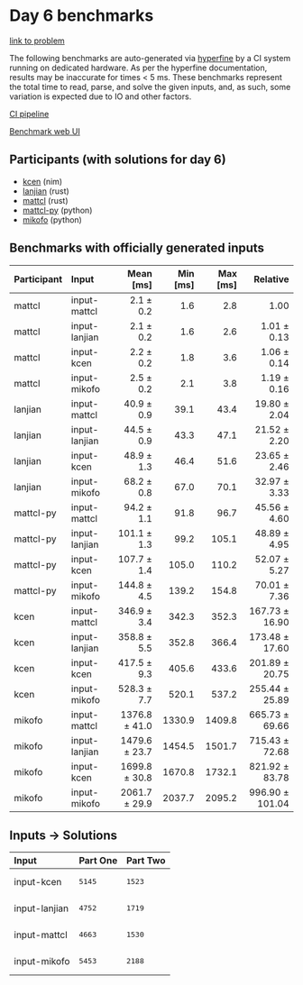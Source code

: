 # Day 6 benchmarks

[link to problem](https://adventofcode.com/2024/day/6)

The following benchmarks are auto-generated via
[hyperfine](https://github.com/sharkdp/hyperfine) by a CI system running on
dedicated hardware. As per the hyperfine documentation, results may be
inaccurate for times < 5 ms. These benchmarks represent the total time to read,
parse, and solve the given inputs, and, as such, some variation is expected due
to IO and other factors.

[CI pipeline](http://ci.papercode.net:8080/teams/main/pipelines/aoc2024)

[Benchmark web UI](https://aoc.ancalagon.black)


## Participants (with solutions for day 6)

- [kcen](https://github.com/kcen/aoc2024) (nim)
- [lanjian](https://github.com/lanjian/aoc-2024) (rust)
- [mattcl](https://github.com/mattcl/aoc2024) (rust)
- [mattcl-py](https://github.com/mattcl/aoc2024-py) (python)
- [mikofo](https://github.com/mikofo/aoc2024) (python)


## Benchmarks with officially generated inputs

| Participant | Input | Mean [ms] | Min [ms] | Max [ms] | Relative |
|:---|:---|---:|---:|---:|---:|
| mattcl | input-mattcl | 2.1 ± 0.2 | 1.6 | 2.8 | 1.00 |
| mattcl | input-lanjian | 2.1 ± 0.2 | 1.6 | 2.6 | 1.01 ± 0.13 |
| mattcl | input-kcen | 2.2 ± 0.2 | 1.8 | 3.6 | 1.06 ± 0.14 |
| mattcl | input-mikofo | 2.5 ± 0.2 | 2.1 | 3.8 | 1.19 ± 0.16 |
| lanjian | input-mattcl | 40.9 ± 0.9 | 39.1 | 43.4 | 19.80 ± 2.04 |
| lanjian | input-lanjian | 44.5 ± 0.9 | 43.3 | 47.1 | 21.52 ± 2.20 |
| lanjian | input-kcen | 48.9 ± 1.3 | 46.4 | 51.6 | 23.65 ± 2.46 |
| lanjian | input-mikofo | 68.2 ± 0.8 | 67.0 | 70.1 | 32.97 ± 3.33 |
| mattcl-py | input-mattcl | 94.2 ± 1.1 | 91.8 | 96.7 | 45.56 ± 4.60 |
| mattcl-py | input-lanjian | 101.1 ± 1.3 | 99.2 | 105.1 | 48.89 ± 4.95 |
| mattcl-py | input-kcen | 107.7 ± 1.4 | 105.0 | 110.2 | 52.07 ± 5.27 |
| mattcl-py | input-mikofo | 144.8 ± 4.5 | 139.2 | 154.8 | 70.01 ± 7.36 |
| kcen | input-mattcl | 346.9 ± 3.4 | 342.3 | 352.3 | 167.73 ± 16.90 |
| kcen | input-lanjian | 358.8 ± 5.5 | 352.8 | 366.4 | 173.48 ± 17.60 |
| kcen | input-kcen | 417.5 ± 9.3 | 405.6 | 433.6 | 201.89 ± 20.75 |
| kcen | input-mikofo | 528.3 ± 7.7 | 520.1 | 537.2 | 255.44 ± 25.89 |
| mikofo | input-mattcl | 1376.8 ± 41.0 | 1330.9 | 1409.8 | 665.73 ± 69.66 |
| mikofo | input-lanjian | 1479.6 ± 23.7 | 1454.5 | 1501.7 | 715.43 ± 72.68 |
| mikofo | input-kcen | 1699.8 ± 30.8 | 1670.8 | 1732.1 | 821.92 ± 83.78 |
| mikofo | input-mikofo | 2061.7 ± 29.9 | 2037.7 | 2095.2 | 996.90 ± 101.04 |


## Inputs -> Solutions

| Input | Part One | Part Two |
|:---|:---|:---|
|input-kcen|<pre>5145</pre>|<pre>1523</pre>|
|input-lanjian|<pre>4752</pre>|<pre>1719</pre>|
|input-mattcl|<pre>4663</pre>|<pre>1530</pre>|
|input-mikofo|<pre>5453</pre>|<pre>2188</pre>|